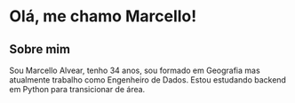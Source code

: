 # Olá, me chamo Marcello!

## Sobre mim
Sou Marcello Alvear, tenho 34 anos, sou formado em Geografia mas atualmente trabalho como Engenheiro de Dados. Estou estudando backend em Python para transicionar de área.
